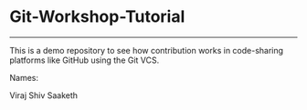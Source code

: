 # Git-Workshop-Tutorial
------------------------------------------------------

This is a demo repository to see how contribution works in code-sharing platforms like GitHub using the Git VCS.

Names:

Viraj
Shiv
Saaketh
 
